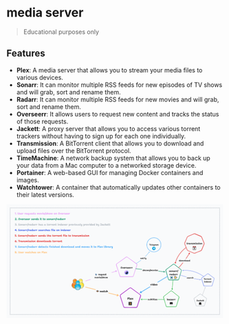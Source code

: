 # media server

> Educational purposes only

## Features

-  **Plex**: A media server that allows you to stream your media files to various devices.
-  **Sonarr**: It can monitor multiple RSS feeds for new episodes of TV shows and will grab, sort and rename them.
-  **Radarr**: It can monitor multiple RSS feeds for new movies and will grab, sort and rename them.
-  **Overseerr**: It allows users to request new content and tracks the status of those requests.
-  **Jackett**: A proxy server that allows you to access various torrent trackers without having to sign up for each one individually.
-  **Transmission**: A BitTorrent client that allows you to download and upload files over the BitTorrent protocol.
-  **TimeMachine**: A network backup system that allows you to back up your data from a Mac computer to a networked storage device.
-  **Portainer**: A web-based GUI for managing Docker containers and images.
-  **Watchtower**: A container that automatically updates other containers to their latest versions.

![diagram](./diagram.png)
